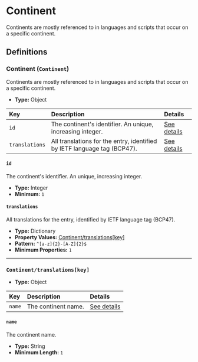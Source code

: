 # Continent

Continents are mostly referenced to in languages and scripts that occur on a
specific continent.

## Definitions

### <a name="Continent"></a> Continent (`Continent`)

Continents are mostly referenced to in languages and scripts that occur on a
specific continent.

- **Type:** Object

Key | Description | Details
:-- | :-- | :--
`id` | The continent's identifier. An unique, increasing integer. | <a href="#Continent/id">See details</a>
`translations` | All translations for the entry, identified by IETF language tag (BCP47). | <a href="#Continent/translations">See details</a>

#### <a name="Continent/id"></a> `id`

The continent's identifier. An unique, increasing integer.

- **Type:** Integer
- **Minimum:** `1`

#### <a name="Continent/translations"></a> `translations`

All translations for the entry, identified by IETF language tag (BCP47).

- **Type:** Dictionary
- **Property Values:** <a href="#Continent/translations[key]">Continent/translations[key]</a>
- **Pattern:** `^[a-z]{2}-[A-Z]{2}$`
- **Minimum Properties:** `1`

---

### <a name="Continent/translations[key]"></a> `Continent/translations[key]`

- **Type:** Object

Key | Description | Details
:-- | :-- | :--
`name` | The continent name. | <a href="#Continent/translations[key]/name">See details</a>

#### <a name="Continent/translations[key]/name"></a> `name`

The continent name.

- **Type:** String
- **Minimum Length:** `1`
